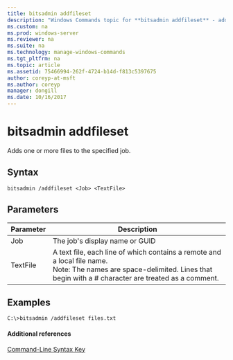 ```yaml
---
title: bitsadmin addfileset
description: "Windows Commands topic for **bitsadmin addfileset** - adds one or more files to the specified job."
ms.custom: na
ms.prod: windows-server
ms.reviewer: na
ms.suite: na
ms.technology: manage-windows-commands
ms.tgt_pltfrm: na
ms.topic: article
ms.assetid: 75466994-262f-4724-b14d-f813c5397675
author: coreyp-at-msft
ms.author: coreyp
manager: dongill
ms.date: 10/16/2017
---
```


# bitsadmin addfileset

Adds one or more files to the specified job.

## Syntax

```
bitsadmin /addfileset <Job> <TextFile>
```

## Parameters

|Parameter|Description|
|---------|-----------|
|Job|The job's display name or GUID|
|TextFile|A text file, each line of which contains a remote and a local file name.</br>Note: The names are space-delimited. Lines that begin with a # character are treated as a comment.|

## <a name="BKMK_examples"></a>Examples

```
C:\>bitsadmin /addfileset files.txt
```

#### Additional references

[Command-Line Syntax Key](command-line-syntax-key.md)